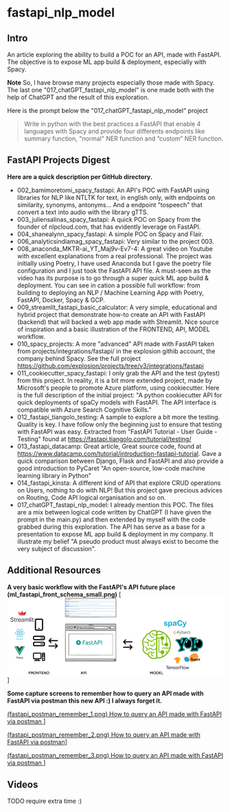 # fastapi_nlp_model

## Intro
An article exploring the ability to build a POC for an API, made with FastAPI. The objective is to expose ML app build & deployment, especially with Spacy.




**Note**
So, I have browse many projects especially those made with Spacy. The last one "017_chatGPT_fastapi_nlp_model" is one made both with the help of ChatGPT and the result of this exploration.

Here is the prompt below the "017_chatGPT_fastapi_nlp_model" project
> Write in python with the best practices a FastAPI that enable 4 languages with Spacy and provide four differents endpoints like summary function, "normal" NER function and “custom” NER function.

## FastAPI Projects Digest
**Here are a quick description per GitHub directory.**

<ul>

<li>002_bamimoretomi_spacy_fastapi: An API's POC with FastAPI using libraries for NLP like NTLTK for text, in english only, with endpoints on similarity, synonyms, antonyms... And a endpoint "tospeech" that convert a text into audio with the library gTTS.</li>

<li>003_juliensalinas_spacy_fastapi: A quick POC on Spacy from the founder of nlpcloud.com, that has evidently leverage on FastAPI.</li>

<li>004_shanealynn_spacy_fastapi: A simple POC on Spacy and Flair.</li>

<li>006_analyticsindiamag_spacy_fastapi: Very similar to the project 003.</li>

<li>008_anaconda_MKTR-ai_YT_Maj9v-Ev7-4: A great video on Youtube with excellent explanations from a real professional. The project was initially using Poetry, I have used Anaconda but I gave the poetry file configuration and I just took the FastAPI API file. A must-seen as the video has its purpose is to go through a super quick ML app build & deployment.  You can see in cation a possible full workflow: from building to deploying an NLP / Machine Learning App with Poetry, FastAPI, Docker, Spacy & GCP. </li>

<li>009_streamlit_fastapi_basic_calculator: A very simple, educational and hybrid project that demonstrate how-to create an API with FastAPI (backend) that will backed a web app made with Streamlit. Nice source of inspiration and a basic illustration of the FRONTEND, API, MODEL workflow.</li>

<li>010_spacy_projects: A more "advanced" API made with FastAPI taken from projects/integrations/fastapi/ in the explosion githib account, the company behind Spacy. See the full project <a href="https://github.com/explosion/projects/tree/v3/integrations/fastapi" target="_blank" rel="noopener">https://github.com/explosion/projects/tree/v3/integrations/fastapi</a></li>




<li>011_cookiecutter_spacy_fastapi: I only grab the API and the test (pytest) from this project. In reality, it is a bit more extended project, made by Microsoft's people to promote Azure platform, using cookiecutter. Here is the full description of the initial project: "A python cookiecutter API for quick deployments of spaCy models with FastAPI. The API interface is compatible with Azure Search Cognitive Skills."</li>


<li>012_fastapi_tiangolo_testing: A sample to explore a bit more the testing. Quality is key. I have follow only the beginning just to ensure that testing with FastAPI  was easy. Extracted from "FastAPI Tutorial - User Guide - Testing" found at 
<a href="https://github.com/explosion/projects/tree/v3/integrations/fastapi" target="_blank" rel="noopener">https://fastapi.tiangolo.com/tutorial/testing/</a>
</li>


<li>013_fastapi_datacamp: Great article, Great source code, found at 
<a href="https://www.datacamp.com/tutorial/introduction-fastapi-tutorial" target="_blank" rel="noopener">https://www.datacamp.com/tutorial/introduction-fastapi-tutorial</a>. Gave a quick comparison between Django, Flask and FastAPI and also provide a good introduction to PyCaret "An open-source, low-code machine learning library in Python"</li>


<li>014_fastapi_kinsta: A different kind of API that explore CRUD operations on Users, nothing to do with NLP! But this project gave precious advices on Routing, Code API logical organisation and so on.</li>

<li>017_chatGPT_fastapi_nlp_model: I already mention this POC. The files are a mix between logical code written by ChatGPT (I have given the prompt in the main.py) and then extended by myself with the code grabbed during this exploration. The API has serve as a base for a presentation to expose ML app build & deployment in my company. It illustrate my belief "A pseudo product must always exist to become the very subject of discussion".</li>

</ul>

## Additional Resources


**A very basic workflow with the FastAPI's API future place (ml_fastapi_front_schema_small.png)**
[![A very basic workflow with the FastAPI's API future place (ml_fastapi_front_schema_small.png)](ml_fastapi_front_schema_small.png)]


**Some capture screens to remember how to query an API made with FastAPI via postman this new API :) I always forget it.**

[(fastapi_postman_remember_1.png) How to query an API made with FastAPI via postman ](fastapi_postman_remember_1.png)]

[(fastapi_postman_remember_2.png) How to query an API made with FastAPI via postman](fastapi_postman_remember_2.png)]

[(fastapi_postman_remember_3.png) How to query an API made with FastAPI via postman ](fastapi_postman_remember_3.png)]


## Videos
TODO require extra time :)